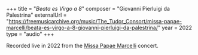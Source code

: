 +++
title = "<em>Beata es Virgo a 8</em>"
composer = "Giovanni Pierluigi da Palestrina"
externalUrl = "https://freemusicarchive.org/music/The_Tudor_Consort/missa-papae-marcelli/beata-es-virgo-a-8-giovanni-pierluigi-da-palestrina/"
year = 2022
type = "audio"
+++

Recorded live in 2022 from the [Missa Papae Marcelli](/performances/2022/missa-papae-marcelli/) concert.